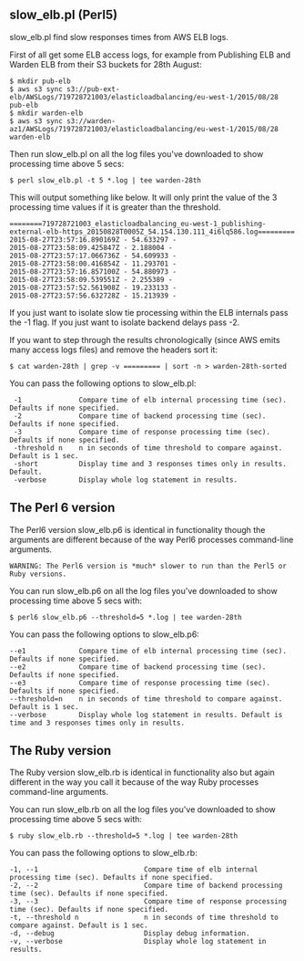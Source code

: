 ## slow_elb.pl (Perl5)

slow_elb.pl find slow responses times from AWS ELB logs. 

First of all get some ELB access logs, for example from Publishing ELB and Warden ELB from their S3 buckets for 28th August:

```
$ mkdir pub-elb
$ aws s3 sync s3://pub-ext-elb/AWSLogs/719728721003/elasticloadbalancing/eu-west-1/2015/08/28 pub-elb
$ mkdir warden-elb
$ aws s3 sync s3://warden-az1/AWSLogs/719728721003/elasticloadbalancing/eu-west-1/2015/08/28 warden-elb
```

Then run slow_elb.pl on all the log files you've downloaded to show processing time above 5 secs:

```
$ perl slow_elb.pl -t 5 *.log | tee warden-28th
```

This will output something like below. It will only print the value of the 3 processing time values if it is greater than the threshold. 

```
========719728721003_elasticloadbalancing_eu-west-1_publishing-external-elb-https_20150828T0005Z_54.154.130.111_4i6lq586.log=========
2015-08-27T23:57:16.890169Z - 54.633297 -
2015-08-27T23:58:09.425847Z - 2.188004 -
2015-08-27T23:57:17.066736Z - 54.609933 -
2015-08-27T23:58:00.416854Z - 11.293701 -
2015-08-27T23:57:16.857100Z - 54.880973 -
2015-08-27T23:58:09.539551Z - 2.255389 -
2015-08-27T23:57:52.561908Z - 19.233133 -
2015-08-27T23:57:56.632728Z - 15.213939 -
```

If you just want to isolate slow tie processing within the ELB internals pass the -1 flag. If you just want to isolate backend delays pass -2. 

If you want to step through the results chronologically (since AWS emits many access logs files) and remove the headers sort it:

```
$ cat warden-28th | grep -v ========= | sort -n > warden-28th-sorted
```

You can pass the following options to slow_elb.pl: 

```
 -1              Compare time of elb internal processing time (sec). Defaults if none specified. 
 -2              Compare time of backend processing time (sec). Defaults if none specified. 
 -3              Compare time of response processing time (sec). Defaults if none specified. 
 -threshold n    n in seconds of time threshold to compare against. Default is 1 sec. 
 -short          Display time and 3 responses times only in results. Default. 
 -verbose        Display whole log statement in results.
```

## The Perl 6 version

The Perl6 version slow_elb.p6 is identical in functionality though the arguments are different because of the way Perl6 processes command-line arguments. 

```
WARNING: The Perl6 version is *much* slower to run than the Perl5 or Ruby versions. 
```

You can run slow_elb.p6 on all the log files you've downloaded to show processing time above 5 secs with:

```
$ perl6 slow_elb.p6 --threshold=5 *.log | tee warden-28th
```

You can pass the following options to slow_elb.p6: 

```
--e1             Compare time of elb internal processing time (sec). Defaults if none specified.
--e2             Compare time of backend processing time (sec). Defaults if none specified.
--e3             Compare time of response processing time (sec). Defaults if none specified.
--threshold=n    n in seconds of time threshold to compare against. Default is 1 sec.
--verbose        Display whole log statement in results. Default is time and 3 responses times only in results.
```

## The Ruby version

The Ruby version slow_elb.rb is identical in functionality also but again different in the way you call it because of the way Ruby processes command-line arguments. 

You can run slow_elb.rb on all the log files you've downloaded to show processing time above 5 secs with:

```
$ ruby slow_elb.rb --threshold=5 *.log | tee warden-28th
```

You can pass the following options to slow_elb.rb: 

```
-1, --1                          Compare time of elb internal processing time (sec). Defaults if none specified.
-2, --2                          Compare time of backend processing time (sec). Defaults if none specified.
-3, --3                          Compare time of response processing time (sec). Defaults if none specified.
-t, --threshold n                n in seconds of time threshold to compare against. Default is 1 sec.
-d, --debug                      Display debug information.
-v, --verbose                    Display whole log statement in results.
```
